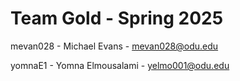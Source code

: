 # Team Gold - Spring 2025

mevan028 - Michael Evans - mevan028@odu.edu

yomnaE1 - Yomna Elmousalami - yelmo001@odu.edu
